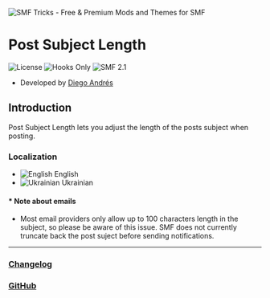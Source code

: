 ![SMF Tricks - Free & Premium Mods and Themes for SMF](https://smftricks.com/logos/logo.png)

# Post Subject Length
![License](https://img.shields.io/badge/License-MPL%202.0-248049) ![Hooks Only](https://img.shields.io/badge/Hooks%20Only-Yes-6041a3) ![SMF 2.1](https://img.shields.io/badge/SMF-2.1-3f73a0)

* Developed by [Diego Andrés](https://github.com/DiegoAndresCortes)

## Introduction
Post Subject Length lets you adjust the length of the posts subject when posting.

### Localization
- ![English](https://www.simplemachines.org/site_images/lang/english.gif) English
- ![Ukrainian](https://www.simplemachines.org/site_images/lang/ukrainian.gif) Ukrainian

#### * Note about emails
- Most email providers only allow up to 100 characters length in the subject, so please be aware of this issue. SMF does not currently truncate back the post suject before sending notifications.
---
### [Changelog](https://github.com/SMFTricks/Post-Subject-Length/blob/main/CHANGELOG.md)
### [GitHub](https://github.com/SMFTricks/Post-Subject-Length)